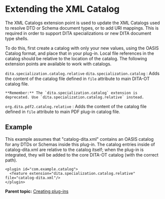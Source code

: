 # Extending the XML Catalog

The XML Catalogs extension point is used to update the XML Catalogs used to resolve DTD or Schema document types, or to add URI mappings. This is required in order to support DITA specializations or new DITA document type shells.

To do this, first create a catalog with only your new values, using the OASIS Catalog format, and place that in your plug-in. Local file references in the catalog should be relative to the location of the catalog. The following extension points are available to work with catalogs.

`dita.specialization.catalog.relative`
`dita.specialization.catalog`
:   Adds the content of the catalog file defined in `file` attribute to main DITA-OT catalog file.

    **Remember:** The `dita.specialization.catalog` extension is deprecated. Use `dita.specialization.catalog.relative` instead.

`org.dita.pdf2.catalog.relative`
:   Adds the content of the catalog file defined in `file` attribute to main PDF plug-in catalog file.

## Example

This example assumes that "catalog-dita.xml" contains an OASIS catalog for any DTDs or Schemas inside this plug-in. The catalog entries inside of catalog-dita.xml are relative to the catalog itself; when the plug-in is integrated, they will be added to the core DITA-OT catalog \(with the correct path\).

```
<plugin id="com.example.catalog">
  <feature extension="dita.specialization.catalog.relative" file="catalog-dita.xml"/>
</plugin>
```

**Parent topic:** [Creating plug-ins](../dev_ref/plugins-overview.md)

